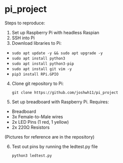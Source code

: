 # pi_project

Steps to reproduce:

1. Set up Raspberry Pi with headless Raspian
2. SSH into Pi
3. Download libraries to Pi:

* ```sudo apt update -y && sudo apt upgrade -y```
* ```sudo apt install python3```
* ```sudo apt install python3-pip```
* ```sudo apt install git vim -y```
* ```pip3 install RPi.GPIO```

4. Clone git repository to Pi:

    ```git clone https://github.com/joshwh11/pi_project```

5. Set up breadboard with Raspberry Pi. Requires:
* Breadboard
* 3x Female-to-Male wires
* 2x LED Pins (1 red, 1 yellow)
* 2x 220Ω Resistors 

(Pictures for reference are in the repository)

6. Test out pins by running the ledtest.py file

    ```python3 ledtest.py```
